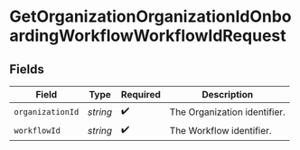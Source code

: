 # GetOrganizationOrganizationIdOnboardingWorkflowWorkflowIdRequest


## Fields

| Field                        | Type                         | Required                     | Description                  |
| ---------------------------- | ---------------------------- | ---------------------------- | ---------------------------- |
| `organizationId`             | *string*                     | :heavy_check_mark:           | The Organization identifier. |
| `workflowId`                 | *string*                     | :heavy_check_mark:           | The Workflow identifier.     |